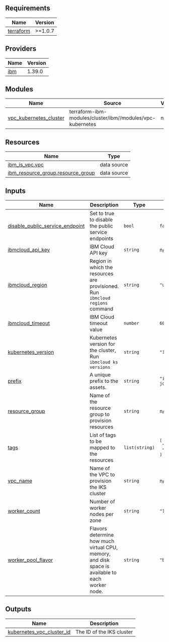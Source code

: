 ## Requirements

| Name | Version |
|------|---------|
| <a name="requirement_terraform"></a> [terraform](#requirement\_terraform) | >=1.0.7 |

## Providers

| Name | Version |
|------|---------|
| <a name="provider_ibm"></a> [ibm](#provider\_ibm) | 1.39.0 |

## Modules

| Name | Source | Version |
|------|--------|---------|
| <a name="module_vpc_kubernetes_cluster"></a> [vpc\_kubernetes\_cluster](#module\_vpc\_kubernetes\_cluster) | terraform-ibm-modules/cluster/ibm//modules/vpc-kubernetes | n/a |

## Resources

| Name | Type |
|------|------|
| [ibm_is_vpc.vpc](https://registry.terraform.io/providers/IBM-Cloud/ibm/latest/docs/data-sources/is_vpc) | data source |
| [ibm_resource_group.resource_group](https://registry.terraform.io/providers/IBM-Cloud/ibm/latest/docs/data-sources/resource_group) | data source |

## Inputs

| Name | Description | Type | Default | Required |
|------|-------------|------|---------|:--------:|
| <a name="input_disable_public_service_endpoint"></a> [disable\_public\_service\_endpoint](#input\_disable\_public\_service\_endpoint) | Set to true to disable the public service endpoints | `bool` | `false` | no |
| <a name="input_ibmcloud_api_key"></a> [ibmcloud\_api\_key](#input\_ibmcloud\_api\_key) | IBM Cloud API key | `string` | n/a | yes |
| <a name="input_ibmcloud_region"></a> [ibmcloud\_region](#input\_ibmcloud\_region) | Region in which the resources are provisioned. Run `ibmcloud regions` command | `string` | `"us-south"` | no |
| <a name="input_ibmcloud_timeout"></a> [ibmcloud\_timeout](#input\_ibmcloud\_timeout) | IBM Cloud timeout value | `number` | `600` | no |
| <a name="input_kubernetes_version"></a> [kubernetes\_version](#input\_kubernetes\_version) | Kubernetes version for the cluster, Run `ibmcloud ks versions` | `string` | `"1.21.9"` | no |
| <a name="input_prefix"></a> [prefix](#input\_prefix) | A unique prefix to the assets. | `string` | `"ibmcloud-journey"` | no |
| <a name="input_resource_group"></a> [resource\_group](#input\_resource\_group) | Name of the resource group to provision resources | `string` | n/a | yes |
| <a name="input_tags"></a> [tags](#input\_tags) | List of tags to be mapped to the resources | `list(string)` | <pre>[<br>  "cloud-journey",<br>  "vpc"<br>]</pre> | no |
| <a name="input_vpc_name"></a> [vpc\_name](#input\_vpc\_name) | Name of the VPC to provision the IKS cluster | `string` | n/a | yes |
| <a name="input_worker_count"></a> [worker\_count](#input\_worker\_count) | Number of worker nodes per zone | `string` | `"1"` | no |
| <a name="input_worker_pool_flavor"></a> [worker\_pool\_flavor](#input\_worker\_pool\_flavor) | Flavors determine how much virtual CPU, memory, and disk space is available to each worker node. | `string` | `"bx2.4x16"` | no |

## Outputs

| Name | Description |
|------|-------------|
| <a name="output_kubernetes_vpc_cluster_id"></a> [kubernetes\_vpc\_cluster\_id](#output\_kubernetes\_vpc\_cluster\_id) | The ID of the IKS cluster |
